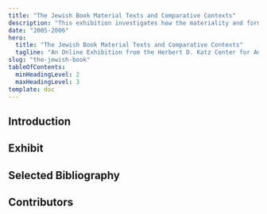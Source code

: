 ```yaml
---
title: "The Jewish Book Material Texts and Comparative Contexts"
description: "This exhibition investigates how the materiality and formatting of texts from antiquity to the present shaped authorship, transmission, reception, and interpretation."
date: "2005-2006"
hero:
  title: "The Jewish Book Material Texts and Comparative Contexts"
  tagline: "An Online Exhibition from the Herbert D. Katz Center for Advanced Judaic Studies 2005-2006 Fellows at the University of Pennsylvania"
slug: "the-jewish-book"
tableOfContents:
  minHeadingLevel: 2
  maxHeadingLevel: 3
template: doc
---
```

## Introduction

## Exhibit

## Selected Bibliography

## Contributors